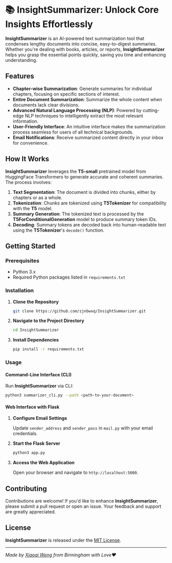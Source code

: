 # 📚 InsightSummarizer: Unlock Core Insights Effortlessly

**InsightSummarizer** is an AI-powered text summarization tool that condenses lengthy documents into concise, easy-to-digest summaries. Whether you're dealing with books, articles, or reports, **InsightSummarizer** helps you grasp the essential points quickly, saving you time and enhancing understanding.

## Features

- **Chapter-wise Summarization**: Generate summaries for individual chapters, focusing on specific sections of interest.
- **Entire Document Summarization**: Summarize the whole content when documents lack clear divisions.
- **Advanced Natural Language Processing (NLP)**: Powered by cutting-edge NLP techniques to intelligently extract the most relevant information.
- **User-Friendly Interface**: An intuitive interface makes the summarization process seamless for users of all technical backgrounds.
- **Email Notifications**: Receive summarized content directly in your inbox for convenience.

## How It Works

**InsightSummarizer** leverages the **T5-small** pretrained model from HuggingFace Transformers to generate accurate and coherent summaries. The process involves:

1. **Text Segmentation**: The document is divided into chunks, either by chapters or as a whole.
2. **Tokenization**: Chunks are tokenized using **T5Tokenizer** for compatibility with the **T5** model.
3. **Summary Generation**: The tokenized text is processed by the **T5ForConditionalGeneration** model to produce summary token IDs.
4. **Decoding**: Summary tokens are decoded back into human-readable text using the **T5Tokenizer**'s `decode()` function.

## Getting Started

### Prerequisites

- Python 3.x
- Required Python packages listed in `requirements.txt`

### Installation

1. **Clone the Repository**

   ```bash
   git clone https://github.com/zjnbwxq/InsightSummarizer.git
   ```

2. **Navigate to the Project Directory**

   ```bash
   cd InsightSummarizer
   ```

3. **Install Dependencies**

   ```bash
   pip install -r requirements.txt
   ```

### Usage

#### Command-Line Interface (CLI)

Run **InsightSummarizer** via CLI:

```bash
python3 summarizer_cli.py --path <path-to-your-document>
```

#### Web Interface with Flask

1. **Configure Email Settings**

   Update `sender_address` and `sender_pass` in `mail.py` with your email credentials.

2. **Start the Flask Server**

   ```bash
   python3 app.py
   ```

3. **Access the Web Application**

   Open your browser and navigate to `http://localhost:5000`.

## Contributing

Contributions are welcome! If you'd like to enhance **InsightSummarizer**, please submit a pull request or open an issue. Your feedback and support are greatly appreciated.

## License

**InsightSummarizer** is released under the [MIT License](https://github.com/zjnbwxq/InsightSummarizer/blob/master/LICENSE).

---

*Made by [Xiaoqi Weng](https://github.com/zjnbwxq) from Birmingham with Love❤️*
